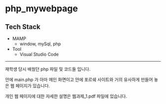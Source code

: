 # php_mywebpage
## Tech Stack
- MAMP
  - window, mySql, php
- Tool
  - Visual Studio Code
---
재학생 당시 배웠던 php 파일 및 코드들 입니다.

안에 main.php 가 아마 메인 화면이고 안에 포르쉐 사이트와 거의 유사하게 만들어 놓은 웹 페이지가 있습니다.

개인 웹 페이지에 대한 자세한 설명은 웹과제_1.pdf 파일에 있습니다.
